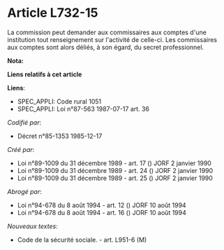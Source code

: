 # Article L732-15

La commission peut demander aux commissaires aux comptes d'une institution tout renseignement sur l'activité de celle-ci. Les
commissaires aux comptes sont alors déliés, à son égard, du secret professionnel.

**Nota:**



**Liens relatifs à cet article**

**Liens**:

  - SPEC_APPLI: Code rural 1051
  - SPEC_APPLI: Loi n°87-563 1987-07-17 art. 36

_Codifié par_:

  - Décret n°85-1353 1985-12-17

_Créé par_:

  - Loi n°89-1009 du 31 décembre 1989 - art. 17 () JORF 2 janvier 1990
  - Loi n°89-1009 du 31 décembre 1989 - art. 24 () JORF 2 janvier 1990
  - Loi n°89-1009 du 31 décembre 1989 - art. 25 () JORF 2 janvier 1990

_Abrogé par_:

  - Loi n°94-678 du 8 août 1994 - art. 12 () JORF 10 août 1994
  - Loi n°94-678 du 8 août 1994 - art. 16 () JORF 10 août 1994

_Nouveaux textes_:

  - Code de la sécurité sociale. - art. L951-6 (M)

